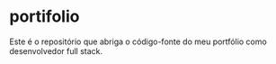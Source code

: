 # portifolio
 Este é o repositório que abriga o código-fonte do meu portfólio como desenvolvedor full stack.
